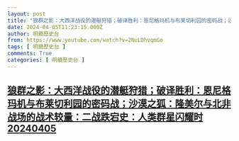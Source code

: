 ```yaml
---
layout: post
title: "狼群之影：大西洋战役的潜艇狩猎；破译胜利：恩尼格玛机与布莱切利园的密码战；沙漠之狐：隆美尔与北非战场的战术较量：二战跌宕史：人类群星闪耀时20240405"
date: 2024-04-05T11:23:15.000Z
author: 明鏡歷史台
from: https://www.youtube.com/watch?v=2NuLDhvqmGo
tags: [ 明鏡歷史台 ]
comments: True
categories: [ 明鏡歷史台 ]
---
```

<!--1712316195000-->
[狼群之影：大西洋战役的潜艇狩猎；破译胜利：恩尼格玛机与布莱切利园的密码战；沙漠之狐：隆美尔与北非战场的战术较量：二战跌宕史：人类群星闪耀时20240405](https://www.youtube.com/watch?v=2NuLDhvqmGo)
------

<div>

</div>
